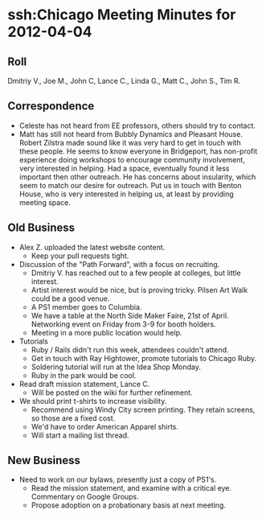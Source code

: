 # ssh:Chicago Meeting Minutes for 2012-04-04 #

## Roll ##
Dmitriy V., Joe M., John C, Lance C., Linda G., Matt C., John S., Tim R.

## Correspondence ##
 * Celeste has not heard from EE professors, others should try to contact.
 * Matt has still not heard from Bubbly Dynamics and Pleasant House. Robert Zilstra made sound like it was very hard to get in touch with these people. 
   He seems to know everyone in Bridgeport, has non-profit experience doing workshops to encourage community involvement, very interested in helping.
   Had a space, eventually found it less important then other outreach. He has concerns about insularity, which seem to match our desire for outreach.
   Put us in touch with Benton House, who is very interested in helping us, at least by providing meeting space.

## Old Business ##
 * Alex Z. uploaded the latest website content.
   - Keep your pull requests tight.
 * Discussion of the "Path Forward", with a focus on recruiting.
   - Dmitriy V. has reached out to a few people at colleges, but little interest.
   - Artist interest would be nice, but is proving tricky. Pilsen Art Walk could be a good venue.
   - A PS1 member goes to Columbia.
   - We have a table at the North Side Maker Faire, 21st of April. Networking event on Friday from 3-9 for booth holders.
   - Meeting in a more public location would help.
 * Tutorials
   - Ruby / Rails didn't run this week, attendees couldn't attend.
   - Get in touch with Ray Hightower, promote tutorials to Chicago Ruby.
   - Soldering tutorial will run at the Idea Shop Monday.
   - Ruby in the park would be cool.
 * Read draft mission statement, Lance C.
   - Will be posted on the wiki for further refinement.
 * We should print t-shirts to increase visibility.
   - Recommend using Windy City screen printing. They retain screens, so those are a fixed cost.
   - We'd have to order American Apparel shirts.
   - Will start a mailing list thread.
   
## New Business ##
 * Need to work on our bylaws, presently just a copy of PS1's.
   - Read the mission statement, and examine with a critical eye. Commentary on Google Groups.
   - Propose adoption on a probationary basis at next meeting.
